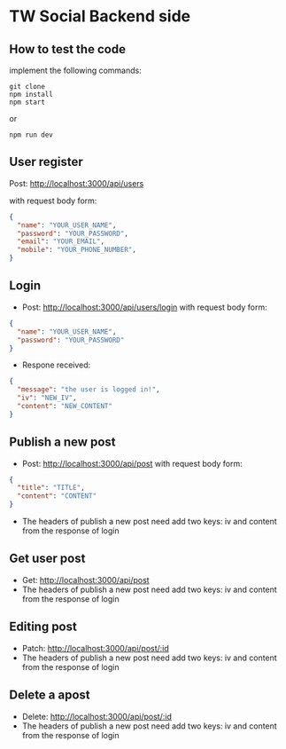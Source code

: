 # TW Social Backend side

## How to test the code
implement the following commands:

```
git clone
npm install
npm start
```
or
```
npm run dev
```

## User register
Post: [http://localhost:3000/api/users](http://localhost:3000/api/users)

with request body form:
```json
{
  "name": "YOUR_USER_NAME",
  "password": "YOUR_PASSWORD",
  "email": "YOUR_EMAIL",
  "mobile": "YOUR_PHONE_NUMBER",
}
```
## Login
- Post: [http://localhost:3000/api/users/login](http://localhost:3000/api/users/login) with request body form:
```json
{
  "name": "YOUR_USER_NAME",
  "password": "YOUR_PASSWORD"
}
```
- Respone received:
```json
{
  "message": "the user is logged in!",
  "iv": "NEW_IV",
  "content": "NEW_CONTENT"
}
``` 
## Publish a new post

- Post: [http://localhost:3000/api/post](http://localhost:3000/api/post) with request body form:
```json
{
  "title": "TITLE",
  "content": "CONTENT"
}
```
- The headers of publish a new post need add two keys: iv and content from the response of login
## Get user post

- Get: [http://localhost:3000/api/post](http://localhost:3000/api/post)
- The headers of publish a new post need add two keys: iv and content from the response of login

## Editing post
- Patch: [http://localhost:3000/api/post/:id](http://localhost:3000/api/post/:id)
- The headers of publish a new post need add two keys: iv and content from the response of login

## Delete a apost
- Delete: [http://localhost:3000/api/post/:id](http://localhost:3000/api/post/:id)
- The headers of publish a new post need add two keys: iv and content from the response of login
